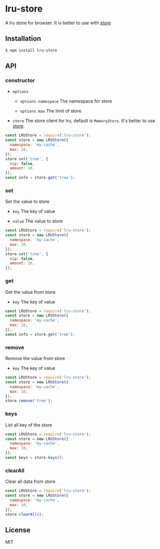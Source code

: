 # lru-store

A lru store for browser. It is better to use with [store](https://github.com/marcuswestin/store.js)

## Installation

```bash
$ npm install lru-store
```

## API

### constructor

- `options`

  - `options.namespace` The namespace for store

  - `options.max` The limit of store

- `store` The store client for lru, default is `MemoryStore`. It's better to use [store](https://github.com/marcuswestin/store.js).

```js
const LRUStore = require('lru-store');
const store = new LRUStore({
  namespace: 'my-cache',
  max: 10,
});
store.set('tree', {
  vip: false,
  amount: 10,
});
const info = store.get('tree');
```

### set

Set the value to store

- `key` The key of value

- `value` The value to store

```js
const LRUStore = require('lru-store');
const store = new LRUStore({
  namespace: 'my-cache',
  max: 10,
});
store.set('tree', {
  vip: false,
  amount: 10,
});
```


### get

Get the value from store

- `key` The key of value

```js
const LRUStore = require('lru-store');
const store = new LRUStore({
  namespace: 'my-cache',
  max: 10,
});
const info = store.get('tree');
```

### remove

Remove the value from store

- `key` The key of value

```js
const LRUStore = require('lru-store');
const store = new LRUStore({
  namespace: 'my-cache',
  max: 10,
});
store.remove('tree');
```

### keys

List all key of the store

```js
const LRUStore = require('lru-store');
const store = new LRUStore({
  namespace: 'my-cache',
  max: 10,
});
const keys = store.keys();
```

### clearAll

Clear all data from store

```js
const LRUStore = require('lru-store');
const store = new LRUStore({
  namespace: 'my-cache',
  max: 10,
});
store.clearAll();
```

## License

MIT

